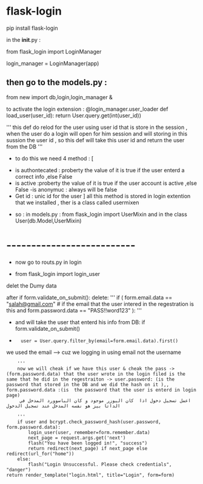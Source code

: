 # flask-login

pip install flask-login

in the __init__.py :

from flask_login import LoginManager


login_manager = LoginManager(app)

##  then go to the models.py  :

from new import db,login,login_manager
& 

to activate the login extension :
@login_manager.user_loader
def load_user(user_id):
    return User.query.get(int(user_id))

''' this def do relod for the user using user id that is store in the session , when the user do a login will open for him session and will storing in this sussion the user id , so this def will take this user id and return the user from the DB '''
* to do this we need 4 method :
[
- is authontecated : proberty the value of it is true if the user enterd a correct info ,else False 
- is active :proberty the value of it is true if the user account is active ,else False 
-is anonymuc : always will be false 
- Get id : unic id for the user 
]
all this method is stored in login extention that we installed , ther is a class called usermixen

* so : in models.py : 
 from flask_login import UserMixin
 and in the class User(db.Model,UserMixin)

# --------------------------
* now go to routs.py in  login

* from flask_login import login_user



delet the Dumy data 

after 
if form.validate_on_submit():
delete:
'''
   if (
            form.email.data == "salah@gmail.com"
            # if the email that the user intered in the regestration is this 
            and form.password.data == "PASS!!word123"
        ):
''' 

* and will take the user that enterd his info from DB:
     if form.validate_on_submit()
 *       user = User.query.filter_by(email=form.email.data).first()

  we used the email --> cuz we logging in using email not the username
        

        '''
        now we will cheak if we have this user & cheak the pass -> (form.password.data) that the user wrote in the login filed is the same that he did in the regestraiton -> user.password: (is the password that stored in the DB and we did the hash on it ),, form.password.data :(is  the password that the user is enterd in login page)
         اعمل تسجيل دخول اذا  كان اليوزر موجود و كان الباسوورد المدخل في الداتا بيز هو نفسه المدخل عند تسجيل الدخول 

        '''
        if user and bcrypt.check_password_hash(user.password, form.password.data):
            login_user(user, remember=form.remember.data)
            next_page = request.args.get('next')
            flash("You have been logged in!", "success")
            return redirect(next_page) if next_page else redirect(url_for("home"))
        else:
            flash("Login Unsuccessful. Please check credentials", "danger")
    return render_template("login.html", title="Login", form=form)


